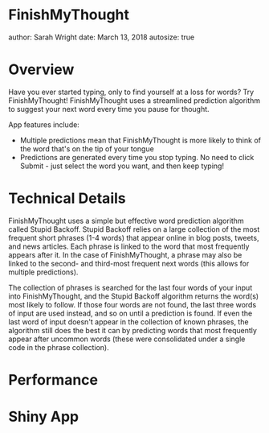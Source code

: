 FinishMyThought
========================================================
author: Sarah Wright
date: March 13, 2018
autosize: true

Overview
========================================================
Have you ever started typing, only to find yourself at a loss for words? Try FinishMyThought! FinishMyThought uses a streamlined prediction algorithm to suggest your next word every time you pause for thought.

App features include:
- Multiple predictions mean that FinishMyThought is more likely to think of the word that's on the tip of your tongue
- Predictions are generated every time you stop typing. No need to click Submit - just select the word you want, and then keep typing!

Technical Details
========================================================
FinishMyThought uses a simple but effective word prediction algorithm called Stupid Backoff. Stupid Backoff relies on a large collection of the most frequent short phrases (1-4 words) that appear online in blog posts, tweets, and news articles. Each phrase is linked to the word that most frequently appears after it. In the case of FinishMyThought, a phrase may also be linked to the second- and third-most frequent next words (this allows for multiple predictions).

The collection of phrases is searched for the last four words of your input into FinishMyThought, and the Stupid Backoff algorithm returns the word(s) most likely to follow. If those four words are not found, the last three words of input are used instead, and so on until a prediction is found. If even the last word of input doesn't appear in the collection of known phrases, the algorithm still does the best it can by predicting words that most frequently appear after uncommon words (these were consolidated under a single code in the phrase collection).


Performance
========================================================



Shiny App
========================================================
